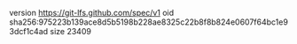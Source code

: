 version https://git-lfs.github.com/spec/v1
oid sha256:975223b139ace8d5b5198b228ae8325c22b8f8b824e0607f64bc1e93dcf1c4ad
size 23409
